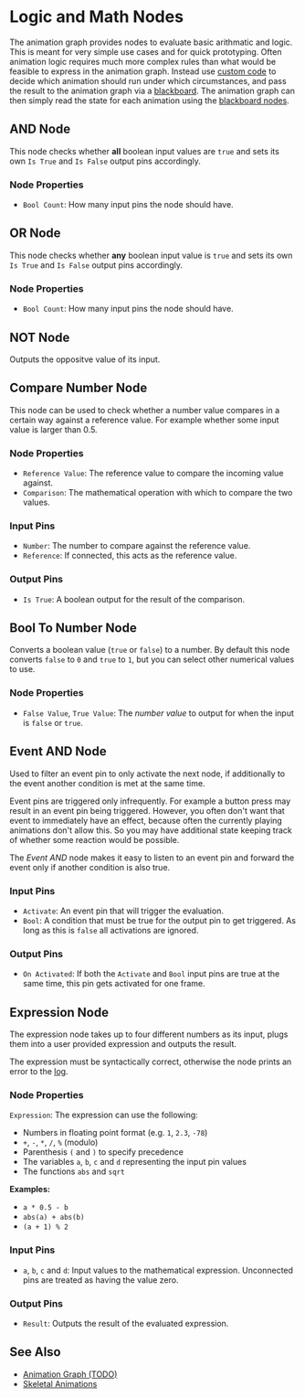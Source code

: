 # Logic and Math Nodes

The animation graph provides nodes to evaluate basic arithmatic and logic. This is meant for very simple use cases and for quick prototyping. Often animation logic requires much more complex rules than what would be feasible to express in the animation graph. Instead use [custom code](../../../custom-code/custom-code-overview.md) to decide which animation should run under which circumstances, and pass the result to the animation graph via a [blackboard](../../../Miscellaneous/blackboards.md). The animation graph can then simply read the state for each animation using the [blackboard nodes](anim-nodes-blackboard.md).

## AND Node

This node checks whether **all** boolean input values are `true` and sets its own `Is True` and `Is False` output pins accordingly.

### Node Properties

* `Bool Count`: How many input pins the node should have.

## OR Node

This node checks whether **any** boolean input value is `true` and sets its own `Is True` and `Is False` output pins accordingly.

### Node Properties

* `Bool Count`: How many input pins the node should have.

## NOT Node

Outputs the oppositve value of its input.

## Compare Number Node

This node can be used to check whether a number value compares in a certain way against a reference value. For example whether some input value is larger than 0.5.

### Node Properties

* `Reference Value`: The reference value to compare the incoming value against.
* `Comparison`: The mathematical operation with which to compare the two values.

### Input Pins

* `Number`: The number to compare against the reference value.
* `Reference`: If connected, this acts as the reference value.

### Output Pins

* `Is True`: A boolean output for the result of the comparison.


## Bool To Number Node

Converts a boolean value (`true` or `false`) to a number. By default this node converts `false` to `0` and `true` to `1`, but you can select other numerical values to use.

### Node Properties

* `False Value`, `True Value`: The *number value* to output for when the input is `false` or `true`.

## Event AND Node

Used to filter an event pin to only activate the next node, if additionally to the event another condition is met at the same time.

Event pins are triggered only infrequently. For example a button press may result in an event pin being triggered. However, you often don't want that event to immediately have an effect, because often the currently playing animations don't allow this. So you may have additional state keeping track of whether some reaction would be possible.

The *Event AND* node makes it easy to listen to an event pin and forward the event only if another condition is also true.

### Input Pins

* `Activate`: An event pin that will trigger the evaluation.
* `Bool`: A condition that must be true for the output pin to get triggered. As long as this is `false` all activations are ignored.

### Output Pins

* `On Activated`: If both the `Activate` and `Bool` input pins are true at the same time, this pin gets activated for one frame.

## Expression Node

The expression node takes up to four different numbers as its input, plugs them into a user provided expression and outputs the result.

The expression must be syntactically correct, otherwise the node prints an error to the [log](../../../debugging/logging.md).

### Node Properties

`Expression`: The expression can use the following:

* Numbers in floating point format (e.g. `1`, `2.3`, `-78`)
* `+`, `-`, `*`, `/`, `%` (modulo)
* Parenthesis `(` and `)` to specify precedence
* The variables `a`, `b`, `c` and `d` representing the input pin values
* The functions `abs` and `sqrt`

**Examples:**

* `a * 0.5 - b`
* `abs(a) + abs(b)`
* `(a + 1) % 2`

### Input Pins

* `a`, `b`, `c` and `d`: Input values to the mathematical expression. Unconnected pins are treated as having the value zero.

### Output Pins

* `Result`: Outputs the result of the evaluated expression.

## See Also

* [Animation Graph (TODO)](animation-graph-overview.md)
* [Skeletal Animations](../skeletal-animation-overview.md)
